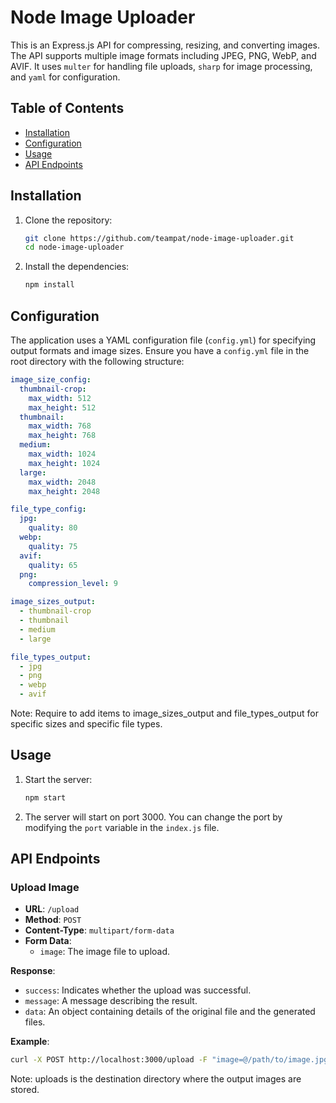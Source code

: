 # Node Image Uploader

This is an Express.js API for compressing, resizing, and converting images. The API supports multiple image formats including JPEG, PNG, WebP, and AVIF. It uses `multer` for handling file uploads, `sharp` for image processing, and `yaml` for configuration.

## Table of Contents

- [Installation](#installation)
- [Configuration](#configuration)
- [Usage](#usage)
- [API Endpoints](#api-endpoints)

## Installation

1. Clone the repository:
    ```bash
    git clone https://github.com/teampat/node-image-uploader.git
    cd node-image-uploader
    ```

2. Install the dependencies:
    ```bash
    npm install
    ```

## Configuration

The application uses a YAML configuration file (`config.yml`) for specifying output formats and image sizes. Ensure you have a `config.yml` file in the root directory with the following structure:

```yaml
image_size_config:
  thumbnail-crop:
    max_width: 512
    max_height: 512
  thumbnail:
    max_width: 768
    max_height: 768
  medium:
    max_width: 1024
    max_height: 1024
  large: 
    max_width: 2048
    max_height: 2048

file_type_config:
  jpg: 
    quality: 80
  webp: 
    quality: 75
  avif: 
    quality: 65
  png:
    compression_level: 9

image_sizes_output:
  - thumbnail-crop
  - thumbnail
  - medium
  - large

file_types_output:
  - jpg
  - png
  - webp
  - avif
```
Note: Require to add items to image_sizes_output and file_types_output for specific sizes and specific file types.

## Usage

1. Start the server:
    ```bash
    npm start
    ```

2. The server will start on port 3000. You can change the port by modifying the `port` variable in the `index.js` file.

## API Endpoints

### Upload Image

- **URL**: `/upload`
- **Method**: `POST`
- **Content-Type**: `multipart/form-data`
- **Form Data**:
  - `image`: The image file to upload.

**Response**:
- `success`: Indicates whether the upload was successful.
- `message`: A message describing the result.
- `data`: An object containing details of the original file and the generated files.

**Example**:

```bash
curl -X POST http://localhost:3000/upload -F "image=@/path/to/image.jpg"
```
Note: uploads is the destination directory where the output images are stored.
